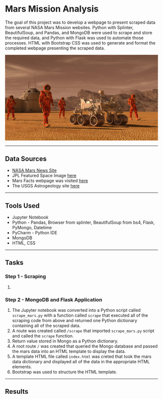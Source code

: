 # Mars Mission Analysis
The goal of this project was to develop a webpage to present scraped data from several NASA Mars Mission websites. Python with Splinter, BeautifulSoup, and Pandas, and MongoDB were used to scrape and store the required data, and Python with Flask was used to automate those processes. HTML with Bootstrap CSS was used to generate and format the completed webpage presenting the scraped data.

![mission_to_mars](Images/mission_to_mars.png)

---
## Data Sources
* [NASA Mars News Site](https://mars.nasa.gov/news/) 
* JPL Featured Space Image [here](https://www.jpl.nasa.gov/spaceimages/?search=&category=Mars)
* Mars Facts webpage was visited [here](https://space-facts.com/mars/)
* The USGS Astrogeology site [here](https://astrogeology.usgs.gov/search/results?q=hemisphere+enhanced&k1=target&v1=Mars) 

---
## Tools Used
* Jupyter Notebook
* Python - Pandas, Browser from splinter, BeautifulSoup from bs4, Flask, PyMongo, Datetime
* PyCharm - Python IDE
* MongoDB
* HTML, CSS

---
## Tasks
### Step 1 - Scraping
1.  



### Step 2 - MongoDB and Flask Application
1.  The Jupyter notebook was converted into a Python script called `scrape_mars.py` with a function called `scrape` that executed all of the scraping code from above and returned one Python dictionary containing all of the scraped data.
2. A route was created called `/scrape` that imported `scrape_mars.py` script and called the `scrape` function.
3. Return value stored in Mongo as a Python dictionary.
4. A root route `/` was created that queried the Mongo database and passed the mars data into an HTML template to display the data.
5. A template HTML file called `index.html` was creted that took the mars data dictionary and displayed all of the data in the appropriate HTML elements. 
6. Bootstrap was used to structure the HTML template.

---
## Results





